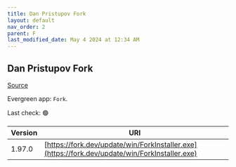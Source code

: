 ```yaml
---
title: Dan Pristupov Fork
layout: default
nav_order: 2
parent: F
last_modified_date: May 4 2024 at 12:34 AM
---
```


## Dan Pristupov Fork

[Source](https://www.fork.dev)

Evergreen app: `Fork`. 

Last check: 🟢

| Version | URI                                                                                            |
| ------- | ---------------------------------------------------------------------------------------------- |
| 1.97.0  | [https://fork.dev/update/win/ForkInstaller.exe](https://fork.dev/update/win/ForkInstaller.exe) |
